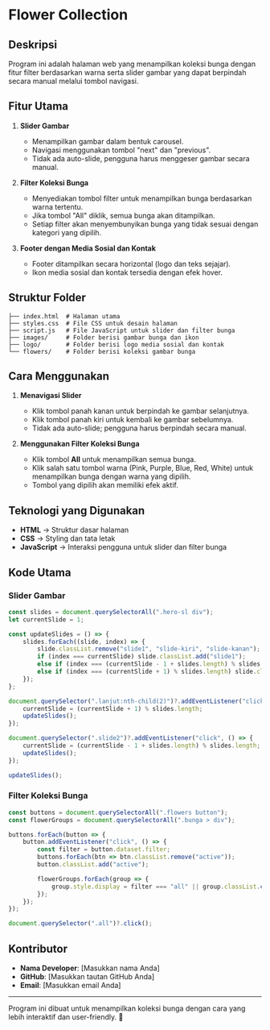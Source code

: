 # Flower Collection 

## Deskripsi
Program ini adalah halaman web yang menampilkan koleksi bunga dengan fitur filter berdasarkan warna serta slider gambar yang dapat berpindah secara manual melalui tombol navigasi.

## Fitur Utama
1. **Slider Gambar**
   - Menampilkan gambar dalam bentuk carousel.
   - Navigasi menggunakan tombol "next" dan "previous".
   - Tidak ada auto-slide, pengguna harus menggeser gambar secara manual.

2. **Filter Koleksi Bunga**
   - Menyediakan tombol filter untuk menampilkan bunga berdasarkan warna tertentu.
   - Jika tombol "All" diklik, semua bunga akan ditampilkan.
   - Setiap filter akan menyembunyikan bunga yang tidak sesuai dengan kategori yang dipilih.

3. **Footer dengan Media Sosial dan Kontak**
   - Footer ditampilkan secara horizontal (logo dan teks sejajar).
   - Ikon media sosial dan kontak tersedia dengan efek hover.

## Struktur Folder
```
├── index.html  # Halaman utama
├── styles.css  # File CSS untuk desain halaman
├── script.js   # File JavaScript untuk slider dan filter bunga
├── images/     # Folder berisi gambar bunga dan ikon
├── logo/       # Folder berisi logo media sosial dan kontak
└── flowers/    # Folder berisi koleksi gambar bunga
```

## Cara Menggunakan
1. **Menavigasi Slider**
   - Klik tombol panah kanan untuk berpindah ke gambar selanjutnya.
   - Klik tombol panah kiri untuk kembali ke gambar sebelumnya.
   - Tidak ada auto-slide; pengguna harus berpindah secara manual.

2. **Menggunakan Filter Koleksi Bunga**
   - Klik tombol **All** untuk menampilkan semua bunga.
   - Klik salah satu tombol warna (Pink, Purple, Blue, Red, White) untuk menampilkan bunga dengan warna yang dipilih.
   - Tombol yang dipilih akan memiliki efek aktif.

## Teknologi yang Digunakan
- **HTML** → Struktur dasar halaman
- **CSS** → Styling dan tata letak
- **JavaScript** → Interaksi pengguna untuk slider dan filter bunga

## Kode Utama
### **Slider Gambar**
```javascript
const slides = document.querySelectorAll(".hero-sl div");
let currentSlide = 1;

const updateSlides = () => {
    slides.forEach((slide, index) => {
        slide.classList.remove("slide1", "slide-kiri", "slide-kanan");
        if (index === currentSlide) slide.classList.add("slide1");
        else if (index === (currentSlide - 1 + slides.length) % slides.length) slide.classList.add("slide-kiri");
        else if (index === (currentSlide + 1) % slides.length) slide.classList.add("slide-kanan");
    });
};

document.querySelector(".lanjut:nth-child(2)")?.addEventListener("click", () => {
    currentSlide = (currentSlide + 1) % slides.length;
    updateSlides();
});

document.querySelector(".slide2")?.addEventListener("click", () => {
    currentSlide = (currentSlide - 1 + slides.length) % slides.length;
    updateSlides();
});

updateSlides();
```

### **Filter Koleksi Bunga**
```javascript
const buttons = document.querySelectorAll(".flowers button");
const flowerGroups = document.querySelectorAll(".bunga > div");

buttons.forEach(button => {
    button.addEventListener("click", () => {
        const filter = button.dataset.filter;
        buttons.forEach(btn => btn.classList.remove("active"));
        button.classList.add("active");

        flowerGroups.forEach(group => {
            group.style.display = filter === "all" || group.classList.contains(filter) ? "flex" : "none";
        });
    });
});

document.querySelector(".all")?.click();
```

## Kontributor
- **Nama Developer**: [Masukkan nama Anda]
- **GitHub**: [Masukkan tautan GitHub Anda]
- **Email**: [Masukkan email Anda]

---
Program ini dibuat untuk menampilkan koleksi bunga dengan cara yang lebih interaktif dan user-friendly. 🚀

